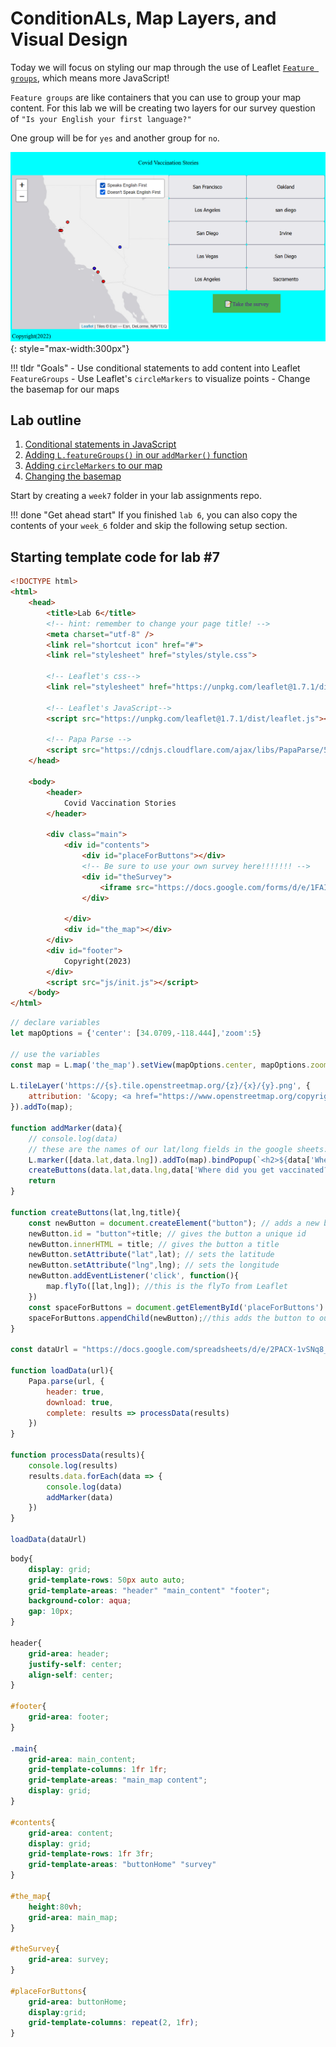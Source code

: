 # ConditionALs, Map Layers, and Visual Design

Today we will focus on styling our map through the use of Leaflet [`Feature groups`](https://leafletjs.com/reference.html#featuregroup), which means more JavaScript!

`Feature groups` are like containers that you can use to group your map content. For this lab we will be creating two layers for our survey question of `"Is your English your first language?"`

One group will be for `yes` and another group for `no`.

![](./media/intro.png){: style="max-width:300px"}

!!! tldr "Goals"
    - Use conditional statements to add content into Leaflet `FeatureGroups`
    - Use Leaflet's `circleMarkers` to visualize points
    - Change the basemap for our maps

## Lab outline

1. [Conditional statements in JavaScript](./1.md)
2. [Adding `L.featureGroups()` in our `addMarker()` function](./2.md)
3. [Adding `circleMarkers` to our map](./3.md)
4. [Changing the basemap](./4.md)

Start by creating a `week7` folder in your lab assignments repo.

!!! done "Get ahead start"
    If you finished `lab 6`, you can also copy the contents of your `week_6` folder and skip the following setup section.

## Starting template code for lab #7

```html title="index.html" linenums="1"
<!DOCTYPE html>
<html>
    <head>
        <title>Lab 6</title>
        <!-- hint: remember to change your page title! -->
        <meta charset="utf-8" />
        <link rel="shortcut icon" href="#">
        <link rel="stylesheet" href="styles/style.css">

        <!-- Leaflet's css-->
        <link rel="stylesheet" href="https://unpkg.com/leaflet@1.7.1/dist/leaflet.css" />

        <!-- Leaflet's JavaScript-->
        <script src="https://unpkg.com/leaflet@1.7.1/dist/leaflet.js"></script>

        <!-- Papa Parse -->
        <script src="https://cdnjs.cloudflare.com/ajax/libs/PapaParse/5.3.0/papaparse.min.js"></script>
    </head>

    <body>
        <header>
            Covid Vaccination Stories
        </header>

        <div class="main">
            <div id="contents">
                <div id="placeForButtons"></div>
                <!-- Be sure to use your own survey here!!!!!!! -->
                <div id="theSurvey">
                    <iframe src="https://docs.google.com/forms/d/e/1FAIpQLSfcElv5dlXInR7XHQz27_OcYJlWcIUr-GBbc-ocefWlGd1uXg/viewform?embedded=true" width="100%" height="100%" frameborder="0" marginheight="0" marginwidth="0">Loading…</iframe>
                </div>

            </div>
            <div id="the_map"></div>
        </div>
        <div id="footer">
            Copyright(2023)
        </div>
        <script src="js/init.js"></script>
    </body>
</html>
```

```js title="js/init.js" linenums="1"
// declare variables
let mapOptions = {'center': [34.0709,-118.444],'zoom':5}

// use the variables
const map = L.map('the_map').setView(mapOptions.center, mapOptions.zoom);

L.tileLayer('https://{s}.tile.openstreetmap.org/{z}/{x}/{y}.png', {
    attribution: '&copy; <a href="https://www.openstreetmap.org/copyright">OpenStreetMap</a> contributors'
}).addTo(map);

function addMarker(data){
    // console.log(data)
    // these are the names of our lat/long fields in the google sheets:
    L.marker([data.lat,data.lng]).addTo(map).bindPopup(`<h2>${data['Where did you get vaccinated?']}</h2> <h3>${data['Have you been vaccinated?']}</h3>`)
    createButtons(data.lat,data.lng,data['Where did you get vaccinated?'])
    return
}

function createButtons(lat,lng,title){
    const newButton = document.createElement("button"); // adds a new button
    newButton.id = "button"+title; // gives the button a unique id
    newButton.innerHTML = title; // gives the button a title
    newButton.setAttribute("lat",lat); // sets the latitude 
    newButton.setAttribute("lng",lng); // sets the longitude 
    newButton.addEventListener('click', function(){
        map.flyTo([lat,lng]); //this is the flyTo from Leaflet
    })
    const spaceForButtons = document.getElementById('placeForButtons')
    spaceForButtons.appendChild(newButton);//this adds the button to our page.
}

const dataUrl = "https://docs.google.com/spreadsheets/d/e/2PACX-1vSNq8_prhrSwK3CnY2pPptqMyGvc23Ckc5MCuGMMKljW-dDy6yq6j7XAT4m6GG69CISbD6kfBF0-ypS/pub?output=csv"

function loadData(url){
    Papa.parse(url, {
        header: true,
        download: true,
        complete: results => processData(results)
    })
}

function processData(results){
    console.log(results)
    results.data.forEach(data => {
        console.log(data)
        addMarker(data)
    })
}

loadData(dataUrl)
```

```css title="styles/style.css" linenums="1"
body{
    display: grid;
    grid-template-rows: 50px auto auto;
    grid-template-areas: "header" "main_content" "footer";
    background-color: aqua;
    gap: 10px;
}

header{
    grid-area: header;
    justify-self: center;
    align-self: center;
}

#footer{
    grid-area: footer;
}

.main{
    grid-area: main_content;
    grid-template-columns: 1fr 1fr;
    grid-template-areas: "main_map content";
    display: grid;
}
    
#contents{
    grid-area: content;
    display: grid;
    grid-template-rows: 1fr 3fr; 
    grid-template-areas: "buttonHome" "survey"
}

#the_map{
    height:80vh;
    grid-area: main_map;
}

#theSurvey{
    grid-area: survey;
}

#placeForButtons{
    grid-area: buttonHome;
    display:grid;
    grid-template-columns: repeat(2, 1fr);
}
```
